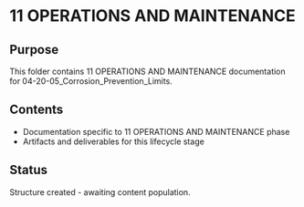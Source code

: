 # 11 OPERATIONS AND MAINTENANCE

## Purpose
This folder contains 11 OPERATIONS AND MAINTENANCE documentation for 04-20-05_Corrosion_Prevention_Limits.

## Contents
- Documentation specific to 11 OPERATIONS AND MAINTENANCE phase
- Artifacts and deliverables for this lifecycle stage

## Status
Structure created - awaiting content population.
